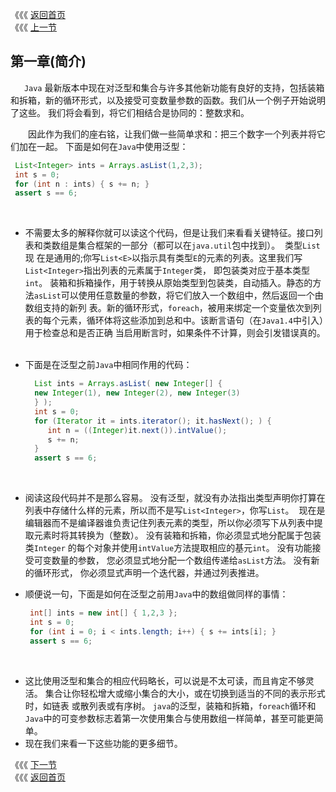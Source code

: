 《《《 [返回首页](../README.md)    <br/>
《《《 [上一节](../Preface.md)


## 第一章(简介)
 
　`Java` 最新版本中现在对泛型和集合与许多其他新功能有良好的支持，包括装箱和拆箱，新的循环形式，以及接受可变数量参数的函数。我们从一个例子开始说明
了这些。 我们将会看到，将它们相结合是协同的：整数求和。

　　因此作为我们的座右铭，让我们做一些简单求和：把三个数字一个列表并将它们加在一起。 下面是如何在`Java`中使用泛型：  
```java
 List<Integer> ints = Arrays.asList(1,2,3);
 int s = 0;
 for (int n : ints) { s += n; }
 assert s == 6;
```
 
- 不需要太多的解释你就可以读这个代码，但是让我们来看看关键特征。接口列表和类数组是集合框架的一部分（都可以在`java.util`包中找到）。  类型`List`现
在是通用的;你写`List<E>`以指示具有类型`E`的元素的列表。这里我们写`List<Integer>`指出列表的元素属于`Integer`类，  即包装类对应于基本类型`int`。
装箱和拆箱操作，用于转换从原始类型到包装类，自动插入。静态的方法`asList`可以使用任意数量的参数，将它们放入一个数组中，然后返回一个由数组支持的新列
表。新的循环形式，`foreach`，被用来绑定一个变量依次到列表的每个元素，循环体将这些添加到总和中。该断言语句（在`Java1.4`中引入）用于检查总和是否正确
当启用断言时，如果条件不计算，则会引发错误真的。
 
- 下面是在泛型之前`Java`中相同作用的代码：

  ```java
    List ints = Arrays.asList( new Integer[] {
    new Integer(1), new Integer(2), new Integer(3)
    } );
    int s = 0;
    for (Iterator it = ints.iterator(); it.hasNext(); ) {
       int n = ((Integer)it.next()).intValue();
       s += n;
    }
    assert s == 6;
  ```
 
- 阅读这段代码并不是那么容易。 没有泛型，就没有办法指出类型声明你打算在列表中存储什么样的元素，所以而不是写`List<Integer>`，你写`List`。  现在是
编辑器而不是编译器谁负责记住列表元素的类型，所以你必须写下从列表中提取元素时将其转换为（整数）。 没有装箱和拆箱，你必须显式地分配属于包装类`Integer`
的每个对象并使用`intValue`方法提取相应的基元`int`。 没有功能接受可变数量的参数，  您必须显式地分配一个数组传递给`asList`方法。 没有新的循环形式，
你必须显式声明一个迭代器，并通过列表推进。
 
- 顺便说一句，下面是如何在泛型之前用`Java`中的数组做同样的事情：

  ```java
   int[] ints = new int[] { 1,2,3 };
   int s = 0;
   for (int i = 0; i < ints.length; i++) { s += ints[i]; }
   assert s == 6;
  ```
 
- 这比使用泛型和集合的相应代码略长，可以说是不太可读，而且肯定不够灵活。 集合让你轻松增大或缩小集合的大小，或在切换到适当的不同的表示形式时，如链表
或散列表或有序树。 `java`的泛型，装箱和拆箱，`foreach`循环和`Java`中的可变参数标志着第一次使用集合与使用数组一样简单，甚至可能更简单。
 
- 现在我们来看一下这些功能的更多细节。

《《《 [下一节](01_Generics.md)     <br/>
《《《 [返回首页](../README.md)



